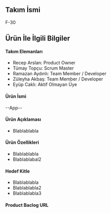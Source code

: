 ## Takım İsmi
 F-30
 ## Ürün İle İlgili Bilgiler
 #### Takım Elemanları
 - Recep Arslan: Product Owner
 - Tümay Topçu: Scrum Master
 - Ramazan Aydınlı: Team Member / Developer
 - Züleyha Akbaş: Team Member / Developer
 - Eyüp Caklı: Aktif Olmayan Üye
 #### Ürün İsmi
 --App--
 #### Ürün Açıklaması
 - Blablablabla
 #### Ürün Özellikleri
 - Blablablabla
 - Blablablabal2
 #### Hedef Kitle
 - Blablablabla
 - Blablablabla2
 - Blablablabla3
 #### Product Baclog URL
 
 

